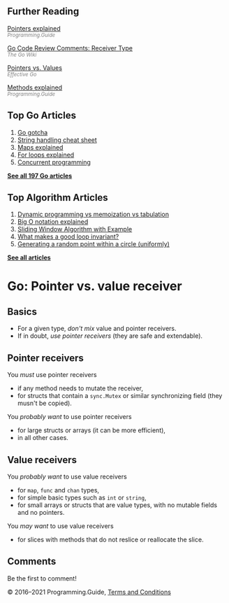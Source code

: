 



## Further Reading

[Pointers explained](pointers-explained.html)  
<span style="color: grey; font-style: italic; font-size: smaller">Programming.Guide</span>

[Go Code Review Comments: Receiver Type](https://github.com/golang/go/wiki/CodeReviewComments#receiver-type)  
<span style="color: grey; font-style: italic; font-size: smaller">The Go Wiki</span>

[Pointers vs. Values](https://golang.org/doc/effective_go.html#pointers_vs_values)  
<span style="color: grey; font-style: italic; font-size: smaller">Effective Go</span>

[Methods explained](methods-explained.html)  
<span style="color: grey; font-style: italic; font-size: smaller">Programming.Guide</span>

## Top Go Articles

1.  [Go gotcha](go-gotcha.html)
2.  [String handling cheat sheet](string-functions-reference-cheat-sheet.html)
3.  [Maps explained](maps-explained.html)
4.  [For loops explained](for-loop.html)
5.  [Concurrent programming](go-concurrency-tutorial.html)

[**See all 197 Go articles**](index.html)



## Top Algorithm Articles

1.  [Dynamic programming vs memoization vs tabulation](../dynamic-programming-vs-memoization-vs-tabulation.html)
2.  [Big O notation explained](../big-o-notation-explained.html)
3.  [Sliding Window Algorithm with Example](../sliding-window-example.html)
4.  [What makes a good loop invariant?](../what-makes-a-good-loop-invariant.html)
5.  [Generating a random point within a circle (uniformly)](../random-point-within-circle.html)

[**See all articles**](../index.html)

# Go: Pointer vs. value receiver

## Basics

- For a given type, _don't mix_ value and pointer receivers.
- If in doubt, _use pointer receivers_ (they are safe and extendable).

## Pointer receivers

You _must_ use pointer receivers

- if any method needs to mutate the receiver,
- for structs that contain a `sync.Mutex` or similar synchronizing field (they musn't be copied).

You _probably want_ to use pointer receivers

- for large structs or arrays (it can be more efficient),
- in all other cases.

## Value receivers

You _probably want_ to use value receivers

- for `map`, `func` and `chan` types,
- for simple basic types such as `int` or `string`,
- for small arrays or structs that are value types, with no mutable fields and no pointers.

You _may want_ to use value receivers

- for slices with methods that do not reslice or reallocate the slice.

## Comments

Be the first to comment!

© 2016–2021 Programming.Guide, [Terms and Conditions](../terms-and-conditions.html)

